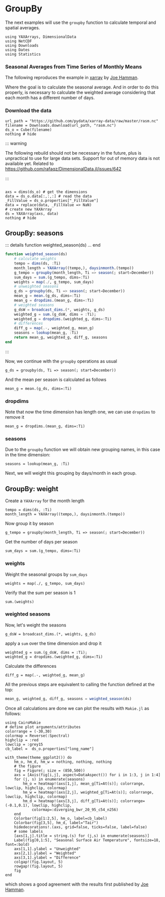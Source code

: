 # GroupBy

The next examples will use the `groupby` function to calculate temporal and spatial averages.

````@example compareXarray
using YAXArrays, DimensionalData
using NetCDF
using Downloads
using Dates
using Statistics
````

### Seasonal Averages from Time Series of Monthly Means

The following reproduces the example in [xarray](https://docs.xarray.dev/en/stable/examples/monthly-means.html) by [Joe Hamman](https://github.com/jhamman/).

Where the goal is to calculate the seasonal average. And in order to do this properly, is necessary to calculate the weighted average considering that each month has a different number of days.

### Download the data

````@example compareXarray
url_path = "https://github.com/pydata/xarray-data/raw/master/rasm.nc"
filename = Downloads.download(url_path, "rasm.nc")
ds_o = Cube(filename)
nothing # hide
````

::: warning

The following rebuild should not be necessary in the future, plus is unpractical to use for large data sets. Support for out of memory data is not available yet.
Related to https://github.com/rafaqz/DimensionalData.jl/issues/642

:::

````@example compareXarray

axs = dims(ds_o) # get the dimensions
data = ds_o.data[:,:,:] # read the data
_FillValue = ds_o.properties["_FillValue"]
data = replace(data, _FillValue => NaN)
# create new YAXArray
ds = YAXArray(axs, data)
nothing # hide
````

## GroupBy: seasons

::: details function weighted_season(ds) ... end

````julia
function weighted_season(ds)
    # calculate weights 
    tempo = dims(ds, :Ti)
    month_length = YAXArray((tempo,), daysinmonth.(tempo))
    g_tempo = groupby(month_length, Ti => season(; start=December))
    sum_days = sum.(g_tempo, dims=:Ti)
    weights = map(./, g_tempo, sum_days)
    # unweighted seasons
    g_ds = groupby(ds, Ti => season(; start=December))
    mean_g = mean.(g_ds, dims=:Ti)
    mean_g = dropdims.(mean_g, dims=:Ti)
    # weighted seasons
    g_dsW = broadcast_dims.(*, weights, g_ds)
    weighted_g = sum.(g_dsW, dims = :Ti);
    weighted_g = dropdims.(weighted_g, dims=:Ti)
    # differences
    diff_g = map(.-, weighted_g, mean_g)
    seasons = lookup(mean_g, :Ti)
    return mean_g, weighted_g, diff_g, seasons
end
````
:::

Now, we continue with the `groupby` operations as usual

````@ansi compareXarray
g_ds = groupby(ds, Ti => season(; start=December))
````

And the mean per season is calculated as follows

````@ansi compareXarray
mean_g = mean.(g_ds, dims=:Ti)
````

### dropdims

Note that now the time dimension has length one, we can use `dropdims` to remove it

````@ansi compareXarray
mean_g = dropdims.(mean_g, dims=:Ti)
````

### seasons

Due to the `groupby` function we will obtain new grouping names, in this case in the time dimension:

````@example compareXarray
seasons = lookup(mean_g, :Ti)
````

Next, we will weight this grouping by days/month in each group.

## GroupBy: weight

Create a `YAXArray` for the month length

````@example compareXarray
tempo = dims(ds, :Ti)
month_length = YAXArray((tempo,), daysinmonth.(tempo))
````

Now group it by season 

````@ansi compareXarray  
g_tempo = groupby(month_length, Ti => season(; start=December))
````

Get the number of days per season

````@ansi compareXarray  
sum_days = sum.(g_tempo, dims=:Ti)
````

### weights

Weight the seasonal groups by `sum_days`

````@ansi compareXarray
weights = map(./, g_tempo, sum_days)
````

Verify that the sum per season is 1

````@ansi compareXarray
sum.(weights)
````
### weighted seasons

Now, let's weight the seasons

````@ansi compareXarray
g_dsW = broadcast_dims.(*, weights, g_ds)
````

apply a `sum` over the time dimension and drop it

````@ansi compareXarray
weighted_g = sum.(g_dsW, dims = :Ti);
weighted_g = dropdims.(weighted_g, dims=:Ti)
````

Calculate the differences

````@ansi compareXarray
diff_g = map(.-, weighted_g, mean_g)
````

All the previous steps are equivalent to calling the function defined at the top:

````julia
mean_g, weighted_g, diff_g, seasons = weighted_season(ds)
````

Once all calculations are done we can plot the results with `Makie.jl` as follows:

````@example compareXarray
using CairoMakie
# define plot arguments/attributes
colorrange = (-30,30)
colormap = Reverse(:Spectral)
highclip = :red
lowclip = :grey15
cb_label =  ds_o.properties["long_name"]
````

````@example compareXarray
with_theme(theme_ggplot2()) do
    hm_o, hm_d, hm_w = nothing, nothing, nothing
    # the figure
    fig = Figure(; size = (850,500))
    axs = [Axis(fig[i,j], aspect=DataAspect()) for i in 1:3, j in 1:4]
    for (j, s) in enumerate(seasons)
        hm_o = heatmap!(axs[1,j], mean_g[Ti=At(s)]; colorrange, lowclip, highclip, colormap)
        hm_w = heatmap!(axs[2,j], weighted_g[Ti=At(s)]; colorrange, lowclip, highclip, colormap)
        hm_d = heatmap!(axs[3,j], diff_g[Ti=At(s)]; colorrange=(-0.1,0.1), lowclip, highclip,
            colormap=:diverging_bwr_20_95_c54_n256)
    end
    Colorbar(fig[1:2,5], hm_o, label=cb_label)
    Colorbar(fig[3,5], hm_d, label="Tair")
    hidedecorations!.(axs, grid=false, ticks=false, label=false)
    # some labels
    [axs[1,j].title = string.(s) for (j,s) in enumerate(seasons)]
    Label(fig[0,1:5], "Seasonal Surface Air Temperature", fontsize=18, font=:bold)
    axs[1,1].ylabel = "Unweighted"
    axs[2,1].ylabel = "Weighted"
    axs[3,1].ylabel = "Difference"
    colgap!(fig.layout, 5)
    rowgap!(fig.layout, 5)
    fig
end
````

which shows a good agreement with the results first published by [Joe Hamman](https://github.com/jhamman/).